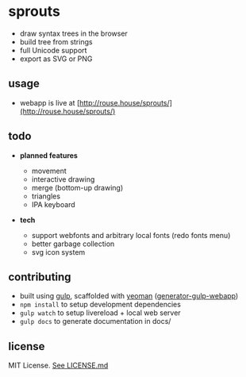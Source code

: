 # sprouts

 - draw syntax trees in the browser
 - build tree from strings
 - full Unicode support
 - export as SVG or PNG


usage
-----
 - webapp is live at [http://rouse.house/sprouts/](http://rouse.house/sprouts/)


todo
----
 - **planned features**
 	- movement
 	- interactive drawing
 	- merge (bottom-up drawing)
 	- triangles
 	- IPA keyboard

 - **tech**
 	- support webfonts and arbitrary local fonts (redo fonts menu)
 	- better garbage collection
 	- svg icon system


contributing
------------
 - built using [gulp](http://gulpjs.com), scaffolded with [yeoman](http://yeoman.io) ([generator-gulp-webapp](https://github.com/yeoman/generator-gulp-webapp))
 - `npm install` to setup development dependencies
 - `gulp watch` to setup livereload + local web server
 - `gulp docs` to generate documentation in docs/


license
-------
MIT License. [See LICENSE.md](LICENSE.md)